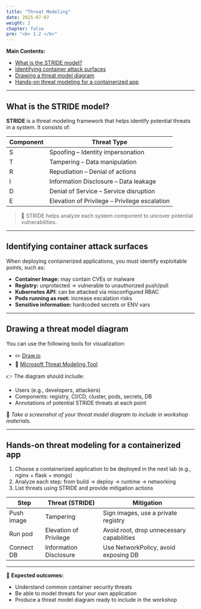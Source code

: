 ```yaml
---
title: "Threat Modeling"
date: 2025-07-07
weight: 2
chapter: false
pre: "<b> 1.2 </b>"
---
```


**Main Contents:**

- [What is the STRIDE model?](#what-is-the-stride-model)
- [Identifying container attack surfaces](#identifying-container-attack-surfaces)
- [Drawing a threat model diagram](#drawing-a-threat-model-diagram)
- [Hands-on threat modeling for a containerized app](#hands-on-threat-modeling-for-a-containerized-app)

---

## What is the STRIDE model?

**STRIDE** is a threat modeling framework that helps identify potential threats in a system. It consists of:

| Component | Threat Type                              |
|-----------|-------------------------------------------|
| S         | Spoofing – Identity impersonation         |
| T         | Tampering – Data manipulation             |
| R         | Repudiation – Denial of actions           |
| I         | Information Disclosure – Data leakage     |
| D         | Denial of Service – Service disruption    |
| E         | Elevation of Privilege – Privilege escalation |

> 🧠 STRIDE helps analyze each system component to uncover potential vulnerabilities.

---

## Identifying container attack surfaces

When deploying containerized applications, you must identify exploitable points, such as:

- **Container Image:** may contain CVEs or malware  
- **Registry:** unprotected → vulnerable to unauthorized push/pull  
- **Kubernetes API:** can be attacked via misconfigured RBAC  
- **Pods running as root:** increase escalation risks  
- **Sensitive information:** hardcoded secrets or ENV vars  

---

## Drawing a threat model diagram

You can use the following tools for visualization:

- ✏️ [Draw.io](https://draw.io)  
- 🔐 [Microsoft Threat Modeling Tool](https://www.microsoft.com/en-us/security/blog/2020/11/18/threat-modeling-tool-updates/)

👉 The diagram should include:

- Users (e.g., developers, attackers)  
- Components: registry, CI/CD, cluster, pods, secrets, DB  
- Annotations of potential STRIDE threats at each point  

📸 *Take a screenshot of your threat model diagram to include in workshop materials.*

---

## Hands-on threat modeling for a containerized app

1. Choose a containerized application to be deployed in the next lab (e.g., nginx + flask + mongo)  
2. Analyze each step: from build → deploy → runtime → networking  
3. List threats using STRIDE and provide mitigation actions

| Step        | Threat (STRIDE)       | Mitigation                                 |
|-------------|------------------------|---------------------------------------------|
| Push image  | Tampering              | Sign images, use a private registry         |
| Run pod     | Elevation of Privilege | Avoid root, drop unnecessary capabilities   |
| Connect DB  | Information Disclosure | Use NetworkPolicy, avoid exposing DB        |

---

📘 **Expected outcomes:**

- Understand common container security threats  
- Be able to model threats for your own application  
- Produce a threat model diagram ready to include in the workshop
